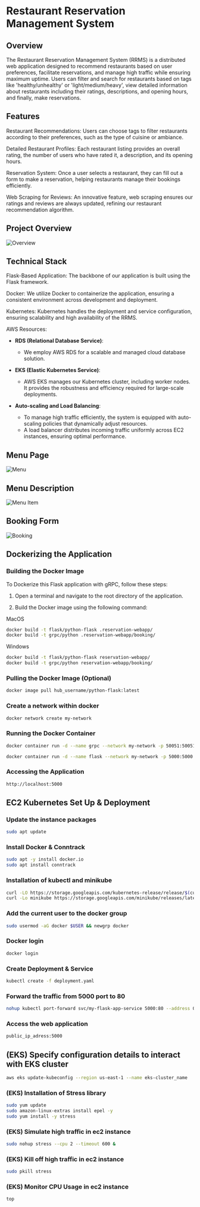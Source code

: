 # Restaurant Reservation Management System

## Overview

The Restaurant Reservation Management System (RRMS) is a distributed web application designed to recommend restaurants based on user preferences, facilitate reservations, and manage high traffic while ensuring maximum uptime. Users can filter and search for restaurants based on tags like 'healthy/unhealthy' or 'light/medium/heavy', view detailed information about restaurants including their ratings, descriptions, and opening hours, and finally, make reservations.

## Features
Restaurant Recommendations: Users can choose tags to filter restaurants according to their preferences, such as the type of cuisine or ambiance.

Detailed Restaurant Profiles: Each restaurant listing provides an overall rating, the number of users who have rated it, a description, and its opening hours.

Reservation System: Once a user selects a restaurant, they can fill out a form to make a reservation, helping restaurants manage their bookings efficiently.

Web Scraping for Reviews: An innovative feature, web scraping ensures our ratings and reviews are always updated, refining our restaurant recommendation algorithm.

## Project Overview 
![Overview](/documents/overview.png)

## Technical Stack
Flask-Based Application: The backbone of our application is built using the Flask framework.

Docker: We utilize Docker to containerize the application, ensuring a consistent environment across development and deployment.

Kubernetes: Kubernetes handles the deployment and service configuration, ensuring scalability and high availability of the RRMS.

AWS Resources:
- **RDS (Relational Database Service)**: 
  - We employ AWS RDS for a scalable and managed cloud database solution.

- **EKS (Elastic Kubernetes Service)**:
  - AWS EKS manages our Kubernetes cluster, including worker nodes. It provides the robustness and efficiency required for large-scale deployments.

- **Auto-scaling and Load Balancing**: 
  - To manage high traffic efficiently, the system is equipped with auto-scaling policies that dynamically adjust resources.
  - A load balancer distributes incoming traffic uniformly across EC2 instances, ensuring optimal performance.

## Menu Page
![Menu](/documents/menu.png)
## Menu Description
![Menu Item](/documents/menu-item.png)
## Booking Form
![Booking](/documents/booking.png)




## Dockerizing the Application

### Building the Docker Image

To Dockerize this Flask application with gRPC, follow these steps:

1. Open a terminal and navigate to the root directory of the application.

2. Build the Docker image using the following command:

MacOS
```bash
docker build -t flask/python-flask .reservation-webapp/
docker build -t grpc/python .reservation-webapp/booking/
```

Windows
```bash
docker build -t flask/python-flask reservation-webapp/
docker build -t grpc/python reservation-webapp/booking/
```

### Pulling the Docker Image (Optional)

```bash
docker image pull hub_username/python-flask:latest
```

### Create a network within docker
```bash
docker network create my-network
```

### Running the Docker Container
```bash
docker container run -d --name grpc --network my-network -p 50051:50051 grpc/python
```
```bash
docker container run -d --name flask --network my-network -p 5000:5000 flask/python-flask
```

### Accessing the Application
```bash
http://localhost:5000
```

## EC2 Kubernetes Set Up & Deployment 

### Update the instance packages
```bash
sudo apt update
```

### Install Docker & Conntrack
```bash
sudo apt -y install docker.io
sudo apt install conntrack
```


### Installation of kubectl and minikube 
```bash
curl -LO https://storage.googleapis.com/kubernetes-release/release/$(curl -s https://storage.googleapis.com/kubernetes-release/release/stable.txt)/bin/linux/amd64/kubectl && chmod +x ./kubectl && sudo mv ./kubectl /usr/local/bin/kubectl
curl -Lo minikube https://storage.googleapis.com/minikube/releases/latest/minikube-linux-amd64 && chmod +x minikube && sudo mv minikube /usr/local/bin/
```

### Add the current user to the docker group
```bash
sudo usermod -aG docker $USER && newgrp docker
```

### Docker login
```bash
docker login 
```

### Create Deployment & Service 
```bash
kubectl create -f deployment.yaml
```

### Forward the traffic from 5000 port to 80
```bash
nohup kubectl port-forward svc/my-flask-app-service 5000:80 --address 0.0.0.0 &
```

### Access the web application 
```bash
public_ip_adress:5000
```

## (EKS) Specify configuration details to interact with EKS cluster
```bash
aws eks update-kubeconfig --region us-east-1 --name eks-cluster_name
```
### (EKS) Installation of Stress library 
```bash
sudo yum update
sudo amazon-linux-extras install epel -y
sudo yum install -y stress
```
### (EKS) Simulate high traffic in ec2 instance
```bash
sudo nohup stress --cpu 2 --timeout 600 &
```
### (EKS) Kill off high traffic in ec2 instance
```bash
sudo pkill stress
```
### (EKS) Monitor CPU Usage in ec2 instance
```bash
top
```
